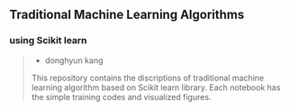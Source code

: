## Traditional Machine Learning Algorithms
### using Scikit learn

> - donghyun kang
>
> This repository contains the discriptions of traditional machine learning algorithm based on Scikit learn library.
> Each notebook has the simple training codes and visualized figures.
